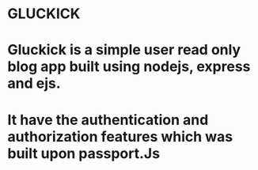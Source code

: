 # GLUCKICK
#
# Gluckick is a simple user read only blog app built using nodejs, express and ejs.
# It have the authentication and authorization features which was built upon passport.Js
#
#
#
#
#
#
